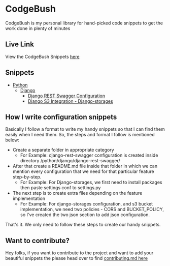# CodgeBush

CodgeBush is my personal library for hand-picked code snippets to get the work done in plenty of minutes

## Live Link

View the CodgeBush Snippets [here](https://thewolfcommander.github.io/CodgeBush/)

## Snippets

- [Python](/python/README.md)
  - [Django](/python/django/README.md)
    - [Django REST Swagger Configuration](/python/django/django-rest-swagger/README.md)
    - [Django S3 Integration - Django-storages](python/django/s3-core-django-configuration/README.md)

## How I write configuration snippets

Basically I follow a format to write my handy snippets so that I can find them easily when I need them. So, the steps and format I follow is mentioned below:

- Create a separate folder in appropriate category
  - For Example: django-rest-swagger configuration is created inside directory /python/django/django-rest-swagger/
- After that create a README.md file inside that folder in which we can mention every configuration that we need for that particular feature step-by-step.
  - For Example: For Django-storages, we first need to install packages then paste settings conf to settings.py
- The next step is to create extra files depending on the feature implementation
  - For Example: For django-storages configuration, and s3 bucket implementation, we need two policies - CORS and BUCKET_POLICY, so I've created the two json section to add json configuration.

That's it. We only need to follow these steps to create our handy snippets.

## Want to contribute?

Hey folks, if you want to contribute to the project and want to add your beautiful snippets the please head over to find [contributing.md here](https://github.com/thewolfcommander/CodgeBush/blob/main/contributing.md)
